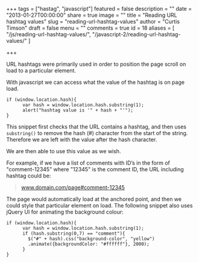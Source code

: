 +++
tags = ["hastag", "javascript"]
featured = false
description = ""
date = "2013-01-27T00:00:00"
share = true
image = ""
title = "Reading URL hashtag values"
slug = "reading-url-hashtag-values"
author = "Curtis Timson"
draft = false
menu = ""
comments = true
id = 18
aliases = [
    "/js/reading-url-hashtag-values/",
    "/javascript-2/reading-url-hashtag-values/"
]

+++

URL hashtags were primarily used in order to position the page scroll on load to a particular element.

With javascript we can access what the value of the hashtag is on page load.

    if (window.location.hash){
          var hash = window.location.hash.substring(1);
          alert("hashtag value is '" + hash + "'");
    }

This snippet first checks that the URL contains a hashtag, and then uses `substring()` to remove the hash (#) character from the start of the string. Therefore we are left with the value after the hash character.

We are then able to use this value as we wish.

For example, if we have a list of comments with ID’s in the form of "comment-12345" where "12345" is the comment ID, the URL including hashtag could be:

> www.domain.com/page#comment-12345

The page would automatically load at the anchored point, and then we could style that particular element on load. The following snippet also uses jQuery UI for animating the background colour:

    if (window.location.hash){
          var hash = window.location.hash.substring(1);
          if (hash.substring(0,7) == "comment"){
            $("#" + hash).css("background-color", "yellow")
            .animate({backgroundColor: "#ffffff"}, 2000);
          }    
    }
